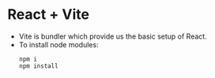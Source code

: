 # React + Vite

- Vite is bundler which provide us the basic setup of React.
- To install node modules:
  ```
  npm i
  npm install
  ```

